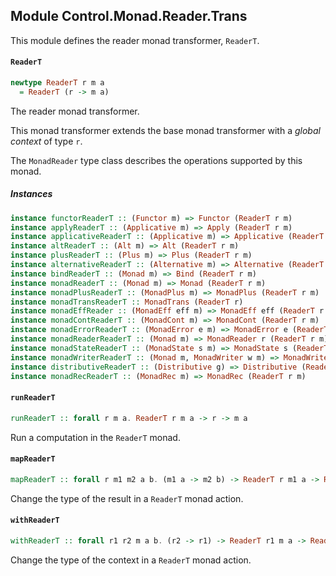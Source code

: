 ## Module Control.Monad.Reader.Trans

This module defines the reader monad transformer, `ReaderT`.

#### `ReaderT`

``` purescript
newtype ReaderT r m a
  = ReaderT (r -> m a)
```

The reader monad transformer.

This monad transformer extends the base monad transformer with a _global context_ of
type `r`.

The `MonadReader` type class describes the operations supported by this monad.

##### Instances
``` purescript
instance functorReaderT :: (Functor m) => Functor (ReaderT r m)
instance applyReaderT :: (Applicative m) => Apply (ReaderT r m)
instance applicativeReaderT :: (Applicative m) => Applicative (ReaderT r m)
instance altReaderT :: (Alt m) => Alt (ReaderT r m)
instance plusReaderT :: (Plus m) => Plus (ReaderT r m)
instance alternativeReaderT :: (Alternative m) => Alternative (ReaderT r m)
instance bindReaderT :: (Monad m) => Bind (ReaderT r m)
instance monadReaderT :: (Monad m) => Monad (ReaderT r m)
instance monadPlusReaderT :: (MonadPlus m) => MonadPlus (ReaderT r m)
instance monadTransReaderT :: MonadTrans (ReaderT r)
instance monadEffReader :: (MonadEff eff m) => MonadEff eff (ReaderT r m)
instance monadContReaderT :: (MonadCont m) => MonadCont (ReaderT r m)
instance monadErrorReaderT :: (MonadError e m) => MonadError e (ReaderT r m)
instance monadReaderReaderT :: (Monad m) => MonadReader r (ReaderT r m)
instance monadStateReaderT :: (MonadState s m) => MonadState s (ReaderT r m)
instance monadWriterReaderT :: (Monad m, MonadWriter w m) => MonadWriter w (ReaderT r m)
instance distributiveReaderT :: (Distributive g) => Distributive (ReaderT e g)
instance monadRecReaderT :: (MonadRec m) => MonadRec (ReaderT r m)
```

#### `runReaderT`

``` purescript
runReaderT :: forall r m a. ReaderT r m a -> r -> m a
```

Run a computation in the `ReaderT` monad.

#### `mapReaderT`

``` purescript
mapReaderT :: forall r m1 m2 a b. (m1 a -> m2 b) -> ReaderT r m1 a -> ReaderT r m2 b
```

Change the type of the result in a `ReaderT` monad action.

#### `withReaderT`

``` purescript
withReaderT :: forall r1 r2 m a b. (r2 -> r1) -> ReaderT r1 m a -> ReaderT r2 m a
```

Change the type of the context in a `ReaderT` monad action.


